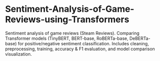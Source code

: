 # Sentiment-Analysis-of-Game-Reviews-using-Transformers
Sentiment analysis of game reviews (Steam Reviews). Comparing Transformer models (TinyBERT, BERT-base, RoBERTa-base, DeBERTa-base) for positive/negative sentiment classification. Includes cleaning, preprocessing, training, accuracy &amp; F1 evaluation, and model comparison visualization.
